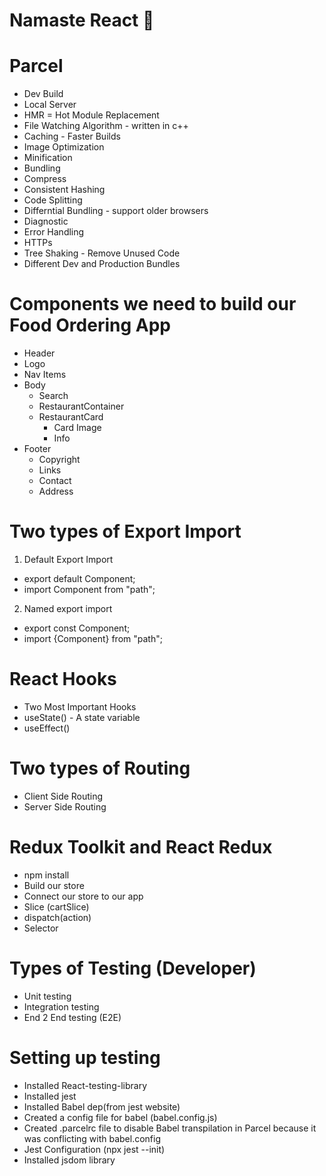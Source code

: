 # Namaste React 🚀

# Parcel

- Dev Build
- Local Server
- HMR = Hot Module Replacement
- File Watching Algorithm - written in c++
- Caching - Faster Builds
- Image Optimization
- Minification
- Bundling
- Compress
- Consistent Hashing
- Code Splitting
- Differntial Bundling - support older browsers
- Diagnostic
- Error Handling
- HTTPs
- Tree Shaking - Remove Unused Code
- Different Dev and Production Bundles

# Components we need to build our Food Ordering App

- Header
- Logo
- Nav Items
- Body
  - Search
  - RestaurantContainer
  - RestaurantCard
    - Card Image
    - Info
- Footer
  - Copyright
  - Links
  - Contact
  - Address

# Two types of Export Import

1. Default Export Import

- export default Component;
- import Component from "path";

2. Named export import

- export const Component;
- import {Component} from "path";

# React Hooks

- Two Most Important Hooks
- useState() - A state variable
- useEffect()

# Two types of Routing

- Client Side Routing
- Server Side Routing

# Redux Toolkit and React Redux

- npm install
- Build our store
- Connect our store to our app
- Slice (cartSlice)
- dispatch(action)
- Selector

# Types of Testing (Developer)

- Unit testing
- Integration testing
- End 2 End testing (E2E)

# Setting up testing

- Installed React-testing-library
- Installed jest
- Installed Babel dep(from jest website)
- Created a config file for babel (babel.config.js)
- Created .parcelrc file to disable Babel transpilation in Parcel because it was conflicting with babel.config
- Jest Configuration (npx jest --init)
- Installed jsdom library
